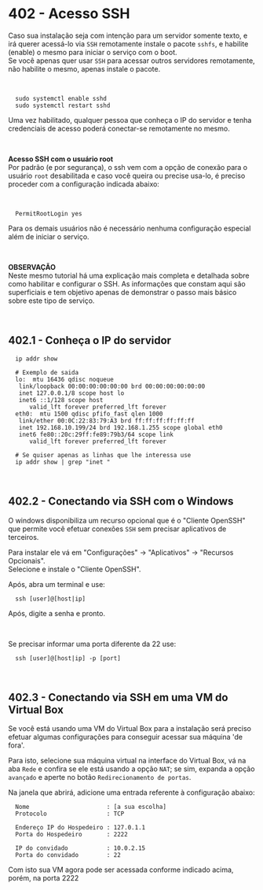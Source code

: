 # 402 - Acesso SSH

Caso sua instalação seja com intenção para um servidor somente texto, e irá querer acessá-lo via 
``SSH`` remotamente instale o pacote ``sshfs``, e habilite (enable) o mesmo para iniciar o serviço 
com o boot.  
Se você apenas quer usar ``SSH`` para acessar outros servidores remotamente, não habilite o mesmo, 
apenas instale o pacote.


&nbsp;

``` shell 
  sudo systemctl enable sshd 
  sudo systemctl restart sshd
```

Uma vez habilitado, qualquer pessoa que conheça o IP do servidor e tenha credenciais de acesso 
poderá conectar-se remotamente no mesmo.



&nbsp;

**Acesso SSH com o usuário root**  
Por padrão (e por segurança), o ssh vem com a opção de conexão para o usuário ``root`` desabilitada
e caso você queira ou precise usa-lo, é preciso proceder com a configuração indicada abaixo:


&nbsp;

``` /etc/ssh/sshd_config
  PermitRootLogin yes
```

Para os demais usuários não é necessário nenhuma configuração especial além de iniciar o serviço.


&nbsp;

**OBSERVAÇÃO**  
Neste mesmo tutorial há uma explicação mais completa e detalhada sobre como habilitar e configurar 
o SSH. As informações que constam aqui são superficiais e tem objetivo apenas de demonstrar o 
passo mais básico sobre este tipo de serviço.



&nbsp;

## 402.1 - Conheça o IP do servidor

``` shell
  ip addr show

  # Exemplo de saida
  lo:  mtu 16436 qdisc noqueue
   link/loopback 00:00:00:00:00:00 brd 00:00:00:00:00:00
   inet 127.0.0.1/8 scope host lo
   inet6 ::1/128 scope host
      valid_lft forever preferred_lft forever
  eth0:  mtu 1500 qdisc pfifo_fast qlen 1000
   link/ether 00:0C:22:83:79:A3 brd ff:ff:ff:ff:ff:ff
   inet 192.168.10.199/24 brd 192.168.1.255 scope global eth0 
   inet6 fe80::20c:29ff:fe89:79b3/64 scope link
      valid_lft forever preferred_lft forever
  
  # Se quiser apenas as linhas que lhe interessa use
  ip addr show | grep "inet "
```



&nbsp;

## 402.2 - Conectando via SSH com o Windows 

O windows disponibiliza um recurso opcional que é o "Cliente OpenSSH" que permite você efetuar 
conexões ``SSH`` sem precisar aplicativos de terceiros.

Para instalar ele vá em "Configurações" -> "Aplicativos" -> "Recursos Opcionais".  
Selecione e instale o "Cliente OpenSSH".


Após, abra um terminal e use:

``` shell
  ssh [user]@[host|ip] 
```
  Após, digite a senha e pronto.


&nbsp;

Se precisar informar uma porta diferente da 22 use:

``` shell
  ssh [user]@[host|ip] -p [port]
```



&nbsp;

## 402.3 - Conectando via SSH em uma VM do Virtual Box 

Se você está usando uma VM do Virtual Box para a instalação será preciso efetuar algumas 
configurações para conseguir acessar sua máquina 'de fora'.  

Para isto, selecione sua máquina virtual na interface do Virtual Box, vá na aba ``Rede`` e
confira se ele está usando a opção ``NAT``; se sim, expanda a opção ``avançado`` e aperte no
botão ``Redirecionamento de portas``.  

Na janela que abrirá, adicione uma entrada referente à configuração abaixo:

```
  Nome                      : [a sua escolha]
  Protocolo                 : TCP
  
  Endereço IP do Hospedeiro : 127.0.1.1
  Porta do Hospedeiro       : 2222

  IP do convidado           : 10.0.2.15
  Porta do convidado        : 22
```

Com isto sua VM agora pode ser acessada conforme indicado acima, porém, na porta 2222
